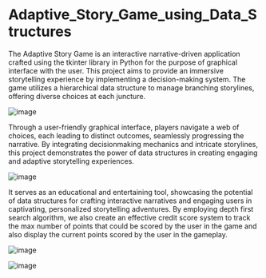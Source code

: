 # Adaptive_Story_Game_using_Data_Structures

The Adaptive Story Game is an interactive narrative-driven application crafted using the tkinter library in Python for the purpose of graphical interface with the user. This project aims to provide an immersive storytelling experience by implementing a decision-making system. The game utilizes a hierarchical data structure to manage branching storylines, offering diverse choices at each juncture. 

![image](https://github.com/user-attachments/assets/e48c99ec-ed38-4f05-8eab-4279223acffb)

Through a user-friendly graphical interface, players navigate a web of choices, each leading to distinct outcomes, seamlessly progressing the narrative. By integrating decisionmaking mechanics and intricate storylines, this project demonstrates the power of data structures in creating engaging and adaptive storytelling experiences. 

![image](https://github.com/user-attachments/assets/63b25f3b-a470-45f4-a6b3-c840273f4efd)

It serves as an educational and entertaining tool, showcasing the potential of data structures for crafting interactive narratives and engaging users in captivating, personalized storytelling adventures. By employing depth first search algorithm, we also create an effective credit score system to track the max number of points that could be scored by the user in the game and also display the current points scored by the user in the gameplay. 

![image](https://github.com/user-attachments/assets/ec68266b-8ca8-4fdc-9ad0-663f87921eaf)

![image](https://github.com/user-attachments/assets/3a4786f2-c699-41d3-9b18-0033789db6a7)


